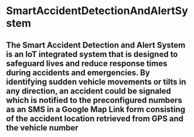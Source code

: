 # SmartAccidentDetectionAndAlertSystem
## The Smart Accident Detection and Alert System is an IoT integrated system that is designed to safeguard lives and reduce response times during accidents and emergencies. By identifying sudden vehicle movements or tilts in any direction, an accident could be signaled which is notified to the preconfigured numbers as an SMS in a Google Map Link form consisting of the accident location retrieved from GPS and the vehicle number 
